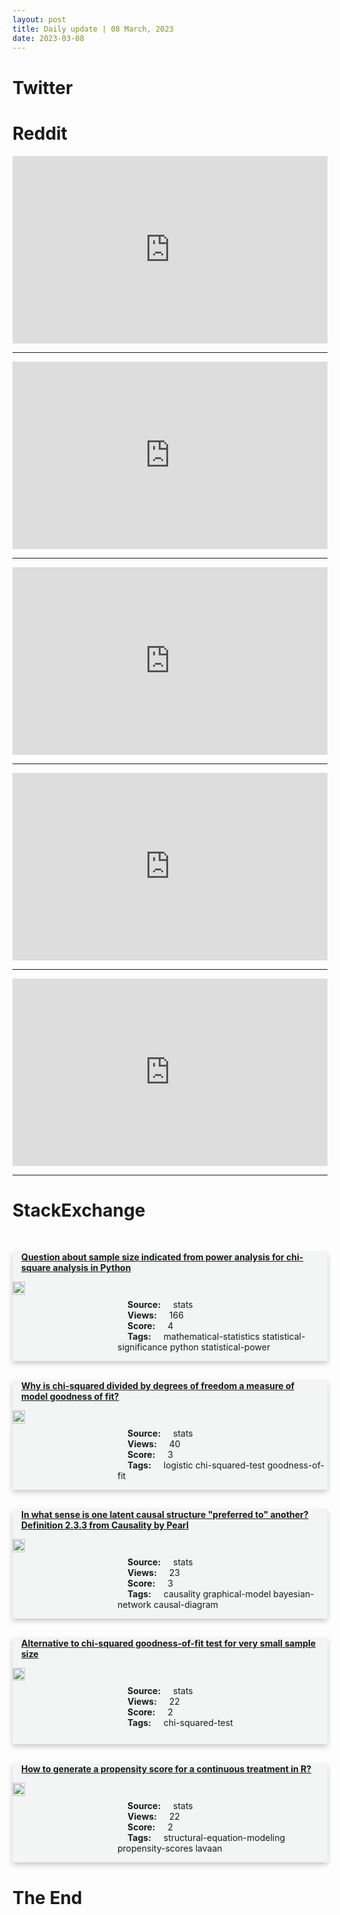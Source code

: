 ```yaml
---
layout: post
title: Daily update | 08 March, 2023
date: 2023-03-08
---
```


<script async src="https://platform.twitter.com/widgets.js" charset="utf-8"></script>


<script src='https://storage.ko-fi.com/cdn/scripts/overlay-widget.js'></script>
<script>
  kofiWidgetOverlay.draw('themldojo', {
    'type': 'floating-chat',
    'floating-chat.donateButton.text': 'Support me',
    'floating-chat.donateButton.background-color': '#f45d22',
    'floating-chat.donateButton.text-color': '#fff'
  });
</script>

# Twitter 

<blockquote class="twitter-tweet"><a href="https://twitter.com/SouthPark/status/1633147999999361024"></a></blockquote>

<blockquote class="twitter-tweet"><a href="https://twitter.com/engineers_feed/status/1633155317105061910"></a></blockquote>

<blockquote class="twitter-tweet"><a href="https://twitter.com/UtdPlug/status/1633037534467964928"></a></blockquote>

<blockquote class="twitter-tweet"><a href="https://twitter.com/utdreport/status/1633036676808179714"></a></blockquote>

<blockquote class="twitter-tweet"><a href="https://twitter.com/colbertlateshow/status/1633165625328562181"></a></blockquote>

<blockquote class="twitter-tweet"><a href="https://twitter.com/stanfordnlp/status/1632952422757982209"></a></blockquote>

<blockquote class="twitter-tweet"><a href="https://twitter.com/TensorFlow/status/1633235315078094848"></a></blockquote>

<blockquote class="twitter-tweet"><a href="https://twitter.com/TensorFlow/status/1633166764308848641"></a></blockquote>

<blockquote class="twitter-tweet"><a href="https://twitter.com/MetaAI/status/1633201944742481920"></a></blockquote>

<blockquote class="twitter-tweet"><a href="https://twitter.com/GoogleAI/status/1633196730136285184"></a></blockquote>

# Reddit 

<iframe id="reddit-embed" src="https://www.redditmedia.com/r/MachineLearning/comments/11krgp4/r_palme_an_embodied_multimodal_language_model?ref_source=embed&amp;ref=share&amp;embed=true" sandbox="allow-scripts allow-same-origin allow-popups" style="border: none;" height="300" width="100%" scrolling="yes"></iframe>
<hr style="width:100%;text-align:left;margin-left:0">
<iframe id="reddit-embed" src="https://www.redditmedia.com/r/datascience/comments/11l2ojh/rich_jupyter_notebook_diffs_on_github_finally?ref_source=embed&amp;ref=share&amp;embed=true" sandbox="allow-scripts allow-same-origin allow-popups" style="border: none;" height="300" width="100%" scrolling="yes"></iframe>
<hr style="width:100%;text-align:left;margin-left:0">
<iframe id="reddit-embed" src="https://www.redditmedia.com/r/MachineLearning/comments/11kzkla/r_analysis_of_200_ml_competitions_in_2022?ref_source=embed&amp;ref=share&amp;embed=true" sandbox="allow-scripts allow-same-origin allow-popups" style="border: none;" height="300" width="100%" scrolling="yes"></iframe>
<hr style="width:100%;text-align:left;margin-left:0">
<iframe id="reddit-embed" src="https://www.redditmedia.com/r/datascience/comments/11l5mg2/overpaid_and_dont_see_the_point?ref_source=embed&amp;ref=share&amp;embed=true" sandbox="allow-scripts allow-same-origin allow-popups" style="border: none;" height="300" width="100%" scrolling="yes"></iframe>
<hr style="width:100%;text-align:left;margin-left:0">
<iframe id="reddit-embed" src="https://www.redditmedia.com/r/dataengineering/comments/11kth8p/getting_tired_of_how_do_i_break_into_de_posts?ref_source=embed&amp;ref=share&amp;embed=true" sandbox="allow-scripts allow-same-origin allow-popups" style="border: none;" height="300" width="100%" scrolling="yes"></iframe>
<hr style="width:100%;text-align:left;margin-left:0">

<style>
.card {
box-shadow: 0 4px 8px 0 rgba(0,0,0,0.2);
transition: 0.3s;
width: 100%;
background-color: #F3F4F4;
}
p{
    margin-left:  3em;
    padding-top: 1em;
}
.part2{
    display: grid;
    grid-template-columns: 1fr 3fr;
}
h4{
    margin: 1em;
}

.card:hover {
box-shadow: 0 8px 16px 0 rgba(0,0,0,0.2);
}
b {
padding: 2px 16px;
}
</style>
  
# StackExchange 


  <br>
  <div class="card">
  <h4><a href='https://stats.stackexchange.com/questions/608608/question-about-sample-size-indicated-from-power-analysis-for-chi-square-analysis'>Question about sample size indicated from power analysis for chi-square analysis in Python</a></h4> 
  <div class="part2">
      <img src="https://cdn.sstatic.net/Sites/stats/Img/apple-touch-icon@2.png?v=344f57aa10cc" alt="Img missing!" style="width:40%">
      <p><b>Source:</b> stats<br><b>Views:</b> 166<br><b>Score:</b> 4<br><b>Tags:</b> <span class="badge badge-dark">mathematical-statistics</span> <span class="badge badge-dark">statistical-significance</span> <span class="badge badge-dark">python</span> <span class="badge badge-dark">statistical-power</span></p> 
  </div>
  </div>
      
  <br>
  <div class="card">
  <h4><a href='https://stats.stackexchange.com/questions/608686/why-is-chi-squared-divided-by-degrees-of-freedom-a-measure-of-model-goodness-of'>Why is chi-squared divided by degrees of freedom a measure of model goodness of fit?</a></h4> 
  <div class="part2">
      <img src="https://cdn.sstatic.net/Sites/stats/Img/apple-touch-icon@2.png?v=344f57aa10cc" alt="Img missing!" style="width:40%">
      <p><b>Source:</b> stats<br><b>Views:</b> 40<br><b>Score:</b> 3<br><b>Tags:</b> <span class="badge badge-dark">logistic</span> <span class="badge badge-dark">chi-squared-test</span> <span class="badge badge-dark">goodness-of-fit</span></p> 
  </div>
  </div>
      
  <br>
  <div class="card">
  <h4><a href='https://stats.stackexchange.com/questions/608600/in-what-sense-is-one-latent-causal-structure-preferred-to-another-definition'>In what sense is one latent causal structure &quot;preferred to&quot; another? Definition 2.3.3 from Causality by Pearl</a></h4> 
  <div class="part2">
      <img src="https://cdn.sstatic.net/Sites/stats/Img/apple-touch-icon@2.png?v=344f57aa10cc" alt="Img missing!" style="width:40%">
      <p><b>Source:</b> stats<br><b>Views:</b> 23<br><b>Score:</b> 3<br><b>Tags:</b> <span class="badge badge-dark">causality</span> <span class="badge badge-dark">graphical-model</span> <span class="badge badge-dark">bayesian-network</span> <span class="badge badge-dark">causal-diagram</span></p> 
  </div>
  </div>
      
  <br>
  <div class="card">
  <h4><a href='https://stats.stackexchange.com/questions/608697/alternative-to-chi-squared-goodness-of-fit-test-for-very-small-sample-size'>Alternative to chi-squared goodness-of-fit test for very small sample size</a></h4> 
  <div class="part2">
      <img src="https://cdn.sstatic.net/Sites/stats/Img/apple-touch-icon@2.png?v=344f57aa10cc" alt="Img missing!" style="width:40%">
      <p><b>Source:</b> stats<br><b>Views:</b> 22<br><b>Score:</b> 2<br><b>Tags:</b> <span class="badge badge-dark">chi-squared-test</span></p> 
  </div>
  </div>
      
  <br>
  <div class="card">
  <h4><a href='https://stats.stackexchange.com/questions/608620/how-to-generate-a-propensity-score-for-a-continuous-treatment-in-r'>How to generate a propensity score for a continuous treatment in R?</a></h4> 
  <div class="part2">
      <img src="https://cdn.sstatic.net/Sites/stats/Img/apple-touch-icon@2.png?v=344f57aa10cc" alt="Img missing!" style="width:40%">
      <p><b>Source:</b> stats<br><b>Views:</b> 22<br><b>Score:</b> 2<br><b>Tags:</b> <span class="badge badge-dark">structural-equation-modeling</span> <span class="badge badge-dark">propensity-scores</span> <span class="badge badge-dark">lavaan</span></p> 
  </div>
  </div>
      
# The End